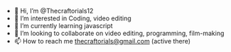 - 👋 Hi, I’m @Thecraftorials12
- 👀 I’m interested in Coding, video editing
- 🌱 I’m currently learning javascript
- 💞️ I’m looking to collaborate on video editing, programming, film-making
- 📫 How to reach me thecraftorials@gmail.com (active there)

<!---
Thecraftorials12/Thecraftorials12 is a ✨ special ✨ repository because its `README.md` (this file) appears on your GitHub profile.
You can click the Preview link to take a look at your changes.
--->
